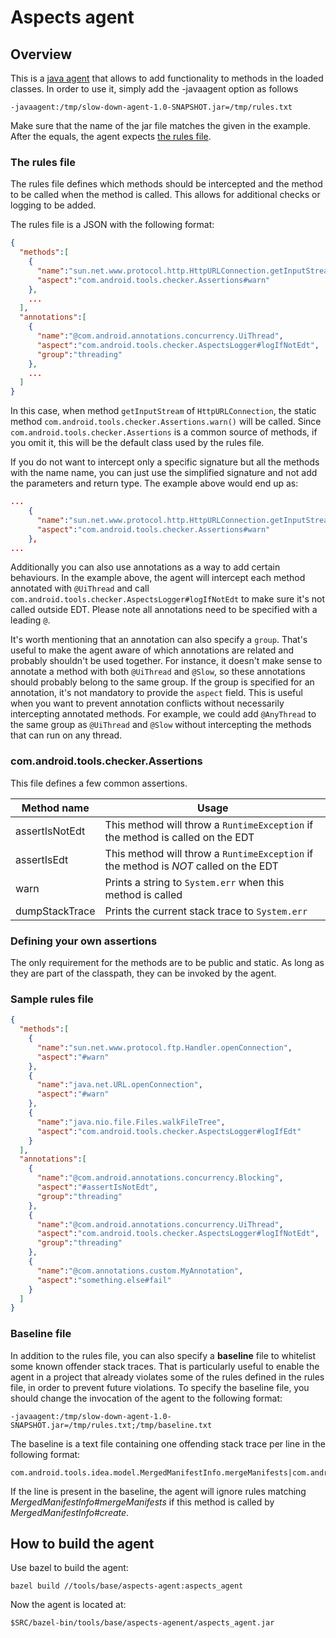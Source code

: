 Aspects agent
======

## Overview

This is a [java agent](https://docs.oracle.com/javase/10/docs/api/java/lang/instrument/package-summary.html) that allows to add functionality to methods in the loaded classes. In order to use it, simply add the -javaagent option as follows
```
-javaagent:/tmp/slow-down-agent-1.0-SNAPSHOT.jar=/tmp/rules.txt
```

Make sure that the name of the jar file matches the given in the example. After the equals, the agent expects [the rules file](#the-rules-file).

### The rules file
The rules file defines which methods should be intercepted and the method to be called when the method is called.
This allows for additional checks or logging to be added.

The rules file is a JSON with the following format:

```json
{
  "methods":[
    {
      "name":"sun.net.www.protocol.http.HttpURLConnection.getInputStream()Ljava/io/InputStream;",
      "aspect":"com.android.tools.checker.Assertions#warn"
    },
    ...
  ],
  "annotations":[
    {
      "name":"@com.android.annotations.concurrency.UiThread",
      "aspect":"com.android.tools.checker.AspectsLogger#logIfNotEdt",
      "group":"threading"
    },
    ...
  ]
}
```

In this case, when method ```getInputStream``` of ```HttpURLConnection```, the static method ```com.android.tools.checker.Assertions.warn()``` will be called.
Since ```com.android.tools.checker.Assertions``` is a common source of methods, if you omit it, this will be the default class used by the rules file.

If you do not want to intercept only a specific signature but all the methods with the name name,
you can just use the simplified signature and not add the parameters and return type. The example above would end up as:

```json
...
    {
      "name":"sun.net.www.protocol.http.HttpURLConnection.getInputStream",
      "aspect":"com.android.tools.checker.Assertions#warn"
    },
...
```

Additionally you can also use annotations as a way to add certain behaviours. In the example above,
the agent will intercept each method annotated with `@UiThread` and call `com.android.tools.checker.AspectsLogger#logIfNotEdt`
to make sure it's not called outside EDT. Please note all annotations need to be specified with a leading `@`.

It's worth mentioning that an annotation can also specify a `group`. That's useful to make the agent
aware of which annotations are related and probably shouldn't be used together. For instance, it doesn't make sense to annotate a method with both
`@UiThread` and `@Slow`, so these annotations should probably belong to the same group. If the group
is specified for an annotation, it's not mandatory to provide the `aspect` field. This is useful
when you want to prevent annotation conflicts without necessarily intercepting annotated methods. For
example, we could add `@AnyThread` to the same group as `@UiThread` and `@Slow` without intercepting
the methods that can run on any thread.

### com.android.tools.checker.Assertions
This file defines a few common assertions.

|Method name         |Usage                                   |
|--------------------|----------------------------------------|
|assertIsNotEdt      |This method will throw a ```RuntimeException``` if the method is called on the EDT|
|assertIsEdt      |This method will throw a ```RuntimeException``` if the method is *NOT* called on the EDT|
|warn                |Prints a string to ```System.err``` when this method is called|
|dumpStackTrace      |Prints the current stack trace to ```System.err```|

### Defining your own assertions
The only requirement for the methods are to be public and static. As long as they are part of the classpath, they can be invoked by the agent.

### Sample rules file
```json
{
  "methods":[
    {
      "name":"sun.net.www.protocol.ftp.Handler.openConnection",
      "aspect":"#warn"
    },
    {
      "name":"java.net.URL.openConnection",
      "aspect":"#warn"
    },
    {
      "name":"java.nio.file.Files.walkFileTree",
      "aspect":"com.android.tools.checker.AspectsLogger#logIfEdt"
    }
  ],
  "annotations":[
    {
      "name":"@com.android.annotations.concurrency.Blocking",
      "aspect":"#assertIsNotEdt",
      "group":"threading"
    },
    {
      "name":"@com.android.annotations.concurrency.UiThread",
      "aspect":"com.android.tools.checker.AspectsLogger#logIfNotEdt",
      "group":"threading"
    },
    {
      "name":"@com.annotations.custom.MyAnnotation",
      "aspect":"something.else#fail"
    }
  ]
}
```

### Baseline file

In addition to the rules file, you can also specify a **baseline** file to whitelist some known offender stack traces.
That is particularly useful to enable the agent in a project that already violates some of the rules defined in the rules file,
in order to prevent future violations. To specify the baseline file, you should change the invocation of the agent to the following format:

```
-javaagent:/tmp/slow-down-agent-1.0-SNAPSHOT.jar=/tmp/rules.txt;/tmp/baseline.txt
```

The baseline is a text file containing one offending stack trace per line in the following format:

```
com.android.tools.idea.model.MergedManifestInfo.mergeManifests|com.android.tools.idea.model.MergedManifestInfo.create
```

If the line is present in the baseline, the agent will ignore rules matching *MergedManifestInfo#mergeManifests* if this method is called
by *MergedManifestInfo#create*.

## How to build the agent

Use bazel to build the agent:

```
bazel build //tools/base/aspects-agent:aspects_agent
```

Now the agent is located at:

```
$SRC/bazel-bin/tools/base/aspects-agenent/aspects_agent.jar